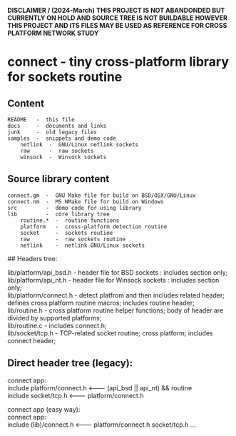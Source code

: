 **DISCLAIMER / (2024-March)**
**THIS PROJECT IS NOT ABANDONDED BUT CURRENTLY ON HOLD AND SOURCE TREE IS NOT BUILDABLE**
**HOWEVER THIS PROJECT AND ITS FILES MAY BE USED AS REFERENCE FOR CROSS PLATFORM NETWORK STUDY**

# connect - tiny cross-platform library for sockets routine  

##  Content  
	README   -  this file  
	docs     -  documents and links  
	junk     -  old legacy files  
	samples  -  snippets and demo code  
		netlink  -  GNU/Linux netlink sockets  
		raw      -  raw sockets  
		winsock  -  Winsock sockets  


##  Source library content  
	connect.gm  -  GNU Make file for build on BSD/OSX/GNU/Linux  
	connect.nm  -  MS NMake file for build on Windows  
	src         -  demo code for using library  
	lib         -  core library tree  
		routine.*  -  routine functions  
		platform   -  cross-platform detection routine  
		socket     -  sockets routine  
		raw        -  raw sockets routine  
		netlink    -  netlink GNU/Linux sockets  


<section in progress>
## Headers tree:  


lib/platform/api_bsd.h  -  header file for BSD sockets     : includes section only;  
lib/platform/api_nt.h   -  header file for Winsock sockets : includes section only;  
	lib/platform/connect.h  -  detect platfrom and then includes related header; defines cross platform routine macros; includes routine header;  
			lib/routine.h  -  cross platform routine helper functions; body of header are divided by supported platforms;  
			lib/routine.c  -  includes connect.h;  
			lib/socket/tcp.h  -  TCP-related socket routine; cross platform; includes connect header;  


## Direct header tree (legacy):  


connect app:  
  include platform/connect.h  <---  (api_bsd || api_nt) && routine  
  include socket/tcp.h        <---  platform/connect.h  


connect app (easy way):  
connect app:  
  include (lib)/connect.h  <---  platform/connect.h socket/tcp.h ...  

